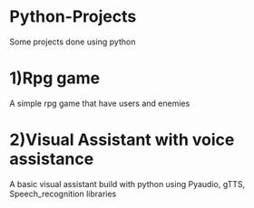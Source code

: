 # Python-Projects
Some projects done using python

# 1)Rpg game
A simple rpg game that have users and enemies

# 2)Visual Assistant with voice assistance
A basic visual assistant build with python using Pyaudio, gTTS, Speech_recognition libraries
   
